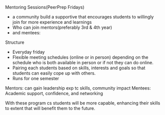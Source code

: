 Mentoring Sessions(PeerPrep Fridays)
- a community build a supportive that encourages students to willingly join for more experience and learnings
- Who can join mentors(preferably 3rd & 4th year)
- and mentees: 

Structure
- Everyday friday
- Flexible meeting schedules (online or in person) depending on the schedule who is both available in person or if not they can do online.
- Pairing each students based on skills, interests and goals so that students can easily cope up with others.
- Runs for one semester

Mentors: can gain leadership exp
tc skills, community impact
Mentees: Academic support, confidence, and networking

With these program cs students will be more capable, enhancing their skills to extent that will benefit them to the future.

